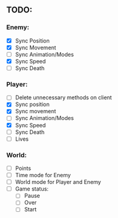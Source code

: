 ## TODO:   
### Enemy: 
- [x] Sync Position
- [x] Sync Movement
- [ ] Sync Animation/Modes
- [x] Sync Speed
- [ ] Sync Death

### Player:
- [ ] Delete unnecessary methods on client 
- [x] Sync position
- [x] Sync movement
- [ ] Sync Animation/Modes
- [x] Sync Speed
- [ ] Sync Death
- [ ] Lives

### World:
- [ ] Points
- [ ] Time mode for Enemy
- [ ] World mode for Player and Enemy
- [ ] Game status:
     - [ ] Pause
     - [ ] Over
     - [ ] Start